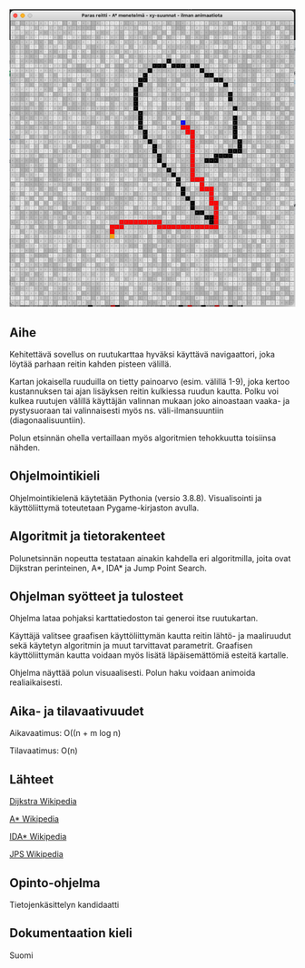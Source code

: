 <img src="/dokumentaatio/png/reittikartta03.png" width="750">

## Aihe

Kehitettävä sovellus on ruutukarttaa hyväksi käyttävä navigaattori, joka löytää parhaan reitin kahden pisteen välillä.  

Kartan jokaisella ruuduilla on tietty painoarvo (esim. välillä 1-9), joka kertoo  kustannuksen tai ajan lisäyksen reitin kulkiessa ruudun kautta.  Polku voi kulkea ruutujen välillä käyttäjän valinnan mukaan joko ainoastaan vaaka- ja pystysuoraan tai valinnaisesti myös ns. väli-ilmansuuntiin (diagonaalisuuntiin).

Polun etsinnän ohella vertaillaan myös algoritmien tehokkuutta toisiinsa nähden.

## Ohjelmointikieli

Ohjelmointikielenä käytetään Pythonia (versio 3.8.8).  Visualisointi ja käyttöliittymä toteutetaan Pygame-kirjaston avulla.

## Algoritmit ja tietorakenteet

Polunetsinnän nopeutta testataan ainakin kahdella eri algoritmilla, joita ovat Dijkstran perinteinen, A*, IDA* ja Jump Point Search.

## Ohjelman syötteet ja tulosteet

Ohjelma lataa pohjaksi karttatiedoston tai generoi itse ruutukartan.

Käyttäjä valitsee graafisen käyttöliittymän kautta reitin lähtö- ja maaliruudut sekä käytetyn algoritmin ja muut tarvittavat parametrit.  Graafisen käyttöliittymän kautta voidaan myös lisätä läpäisemättömiä esteitä kartalle.

Ohjelma näyttää polun visuaalisesti.  Polun haku voidaan animoida realiaikaisesti.

## Aika- ja tilavaativuudet

Aikavaatimus: O((n + m log n)

Tilavaatimus: O(n)

## Lähteet

[Dijkstra Wikipedia](https://en.wikipedia.org/wiki/Dijkstra%27s_algorithm)

[A* Wikipedia](https://en.wikipedia.org/wiki/A*_search_algorithm)

[IDA* Wikipedia](https://en.wikipedia.org/wiki/Iterative_deepening_A*)

[JPS Wikipedia](https://en.wikipedia.org/wiki/Jump_point_search)

## Opinto-ohjelma

Tietojenkäsittelyn kandidaatti

## Dokumentaation kieli

Suomi
